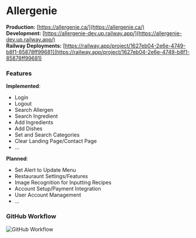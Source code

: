 # Allergenie
**Production:** [https://allergenie.ca/](https://allergenie.ca/)  
**Development:** [https://allergenie-dev.up.railway.app/](https://allergenie-dev.up.railway.app/)  
**Railway Deployments:** [https://railway.app/project/1627eb04-2e6e-4749-b8f1-85878ff99681](https://railway.app/project/1627eb04-2e6e-4749-b8f1-85878ff99681)

### Features
**Implemented**:
- Login
- Logout
- Search Allergen
- Search Ingredient
- Add Ingredients
- Add Dishes
- Set and Search Categories
- Clear Landing Page/Contact Page
- ...

**Planned**:
- Set Alert to Update Menu
- Restauraunt Settings/Features
- Image Recognition for Inputting Recipes
- Account Setup/Payment Integration
- User Account Management
- ...

### GitHub Workflow

![GitHub Workflow](https://github.com/user-attachments/assets/996b1a56-9e73-4328-93dc-6cc9c752d0b1)
